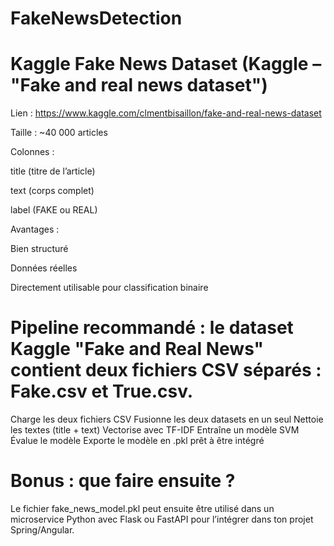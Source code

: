 # FakeNewsDetection
# Kaggle Fake News Dataset (Kaggle – "Fake and real news dataset")
Lien : https://www.kaggle.com/clmentbisaillon/fake-and-real-news-dataset

Taille : ~40 000 articles

Colonnes :

title (titre de l’article)

text (corps complet)

label (FAKE ou REAL)

Avantages :

Bien structuré

Données réelles

Directement utilisable pour classification binaire

# Pipeline recommandé : le dataset Kaggle "Fake and Real News" contient deux fichiers CSV séparés : Fake.csv et True.csv.

 Charge les deux fichiers CSV
 Fusionne les deux datasets en un seul
 Nettoie les textes (title + text)
 Vectorise avec TF-IDF
 Entraîne un modèle SVM
 Évalue le modèle
 Exporte le modèle en .pkl prêt à être intégré

# Bonus : que faire ensuite ?
Le fichier fake_news_model.pkl peut ensuite être utilisé dans un microservice Python avec Flask ou FastAPI pour l’intégrer dans ton projet Spring/Angular.
